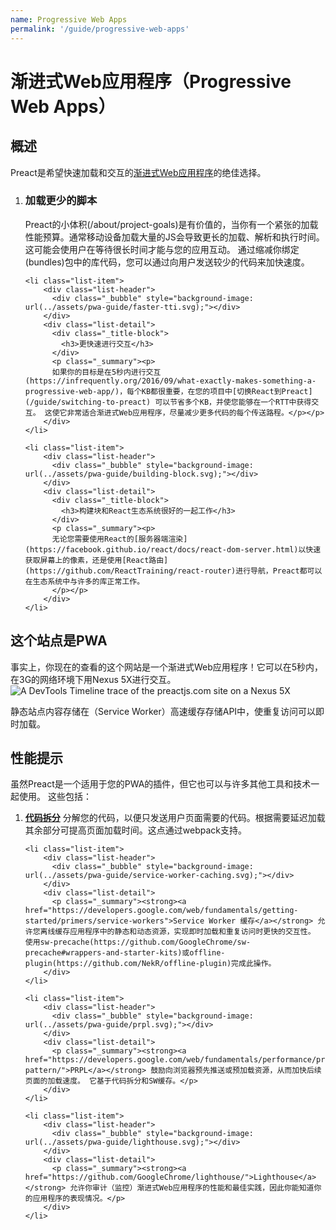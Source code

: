```yaml
---
name: Progressive Web Apps
permalink: '/guide/progressive-web-apps'
---
```


# 渐进式Web应用程序（Progressive Web Apps）

## 概述
 
Preact是希望快速加载和交互的[渐进式Web应用程序](https://developers.google.com/web/progressive-web-apps/)的绝佳选择。
<ol class="list-view">
    <li class="list-item">
        <div class="list-header">
          <div class="_bubble" style="background-image: url(../assets/pwa-guide/load-less-script.svg);"></div>
        </div>
        <div class="list-detail">
          <div class="_title-block">
            <h3>加载更少的脚本</h3>
          </div>
          <p class="_summary"> 
          Preact的小体积(/about/project-goals)是有价值的，当你有一个紧张的加载性能预算。通常移动设备加载大量的JS会导致更长的加载、解析和执行时间。 这可能会使用户在等待很长时间才能与您的应用互动。 通过缩减你绑定(bundles)包中的库代码，您可以通过向用户发送较少的代码来加快速度。
          </p>
        </div>
    </li>

    <li class="list-item">
        <div class="list-header">
          <div class="_bubble" style="background-image: url(../assets/pwa-guide/faster-tti.svg);"></div>
        </div>
        <div class="list-detail">
          <div class="_title-block">
            <h3>更快速进行交互</h3>
          </div>
          <p class="_summary"><p>
          如果你的目标是在5秒内进行交互(https://infrequently.org/2016/09/what-exactly-makes-something-a-progressive-web-app/)，每个KB都很重要，在您的项目中[切换React到Preact](/guide/switching-to-preact) 可以节省多个KB，并使您能够在一个RTT中获得交互。 这使它非常适合渐进式Web应用程序，尽量减少更多代码的每个传送路程。</p></p>
        </div>
    </li>

    <li class="list-item">
        <div class="list-header">
          <div class="_bubble" style="background-image: url(../assets/pwa-guide/building-block.svg);"></div>
        </div>
        <div class="list-detail">
          <div class="_title-block">
            <h3>构建块和React生态系统很好的一起工作</h3>
          </div>
          <p class="_summary"><p>
          无论您需要使用React的[服务器端渲染](https://facebook.github.io/react/docs/react-dom-server.html)以快速获取屏幕上的像素，还是使用[React路由](https://github.com/ReactTraining/react-router)进行导航，Preact都可以在生态系统中与许多的库正常工作。
          </p></p>
        </div>
    </li>
</ol>

## 这个站点是PWA

事实上，你现在的查看的这个网站是一个渐进式Web应用程序！它可以在5秒内，在3G的网络环境下用Nexus 5X进行交互。
<img src="../assets/pwa-guide/timeline.jpg" alt="A DevTools Timeline trace of the preactjs.com site on a Nexus 5X"/>

静态站点内容存储在（Service Worker）高速缓存存储API中，使重复访问可以即时加载。

## 性能提示 
 
虽然Preact是一个适用于您的PWA的插件，但它也可以与许多其他工具和技术一起使用。 这些包括：

<ol class="list-view">
    <li class="list-item">
        <div class="list-header">
          <div class="_bubble" style="background-image: url(../assets/pwa-guide/code-splitting.svg);"></div>
        </div>
        <div class="list-detail">
          <p class="_summary"><strong><a href="https://webpack.github.io/docs/code-splitting.html">代码拆分</a></strong> 
            分解您的代码，以便只发送用户页面需要的代码。根据需要延迟加载其余部分可提高页面加载时间。这点通过webpack支持。
          </p>
        </div>
    </li>

    <li class="list-item">
        <div class="list-header">
          <div class="_bubble" style="background-image: url(../assets/pwa-guide/service-worker-caching.svg);"></div>
        </div>
        <div class="list-detail">
          <p class="_summary"><strong><a href="https://developers.google.com/web/fundamentals/getting-started/primers/service-workers">Service Worker 缓存</a></strong> 允许您离线缓存应用程序中的静态和动态资源，实现即时加载和重复访问时更快的交互性。 使用sw-precache(https://github.com/GoogleChrome/sw-precache#wrappers-and-starter-kits)或offline-plugin(https://github.com/NekR/offline-plugin)完成此操作。
        </div>
    </li>

    <li class="list-item">
        <div class="list-header">
          <div class="_bubble" style="background-image: url(../assets/pwa-guide/prpl.svg);"></div>
        </div>
        <div class="list-detail">
          <p class="_summary"><strong><a href="https://developers.google.com/web/fundamentals/performance/prpl-pattern/">PRPL</a></strong> 鼓励向浏览器预先推送或预加载资源，从而加快后续页面的加载速度。 它基于代码拆分和SW缓存。</p>
        </div>
    </li>

    <li class="list-item">
        <div class="list-header">
          <div class="_bubble" style="background-image: url(../assets/pwa-guide/lighthouse.svg);"></div>
        </div>
        <div class="list-detail">
          <p class="_summary"><strong><a href="https://github.com/GoogleChrome/lighthouse/">Lighthouse</a></strong> 允许你审计（监控）渐进式Web应用程序的性能和最佳实践，因此你能知道你的应用程序的表现情况。</p>
        </div>
    </li>
</ol>
